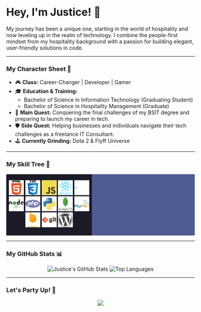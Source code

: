 # Hey, I'm Justice! 👋

<p>
My journey has been a unique one, starting in the world of hospitality and now leveling up in the realm of technology. I combine the people-first mindset from my hospitality background with a passion for building elegant, user-friendly solutions in code.
</p>

---

### My Character Sheet 📜

* 🎮 **Class:** Career-Changer | Developer | Gamer
* 🎓 **Education & Training:**
    * Bachelor of Science in Information Technology (Graduating Student)
    * Bachelor of Science in Hospitality Management (Graduate)
* 🎯 **Main Quest:** Conquering the final challenges of my BSIT degree and preparing to launch my career in tech.
* 🛡️ **Side Quest:** Helping businesses and individuals navigate their tech challenges as a freelance IT Consultant.
* 🕹️ **Currently Grinding:** Dota 2 & Flyff Universe

---

### My Skill Tree 🌳

<div align="center">
<table cellpadding="10" bgcolor="#4F5B93">
  <tr>
    <td bgcolor="#1a1b27">
      <p align="center">
        <a href="https://developer.mozilla.org/en-US/docs/Web/Guide/HTML/HTML5" target="_blank" rel="noreferrer"><img src="https://raw.githubusercontent.com/devicons/devicon/master/icons/html5/html5-original-wordmark.svg" alt="html5" width="40" height="40"/></a>
        <a href="https://developer.mozilla.org/en-US/docs/Web/CSS" target="_blank" rel="noreferrer"><img src="https://raw.githubusercontent.com/devicons/devicon/master/icons/css3/css3-original-wordmark.svg" alt="css3" width="40" height="40"/></a>
        <a href="https://developer.mozilla.org/en-US/docs/Web/JavaScript" target="_blank" rel="noreferrer"><img src="https://raw.githubusercontent.com/devicons/devicon/master/icons/javascript/javascript-original.svg" alt="javascript" width="40" height="40"/></a>
        <a href="https://reactjs.org/" target="_blank" rel="noreferrer"><img src="https://raw.githubusercontent.com/devicons/devicon/master/icons/react/react-original-wordmark.svg" alt="react" width="40" height="40"/></a>
        <a href="https://tailwindcss.com/" target="_blank" rel="noreferrer"><img src="https://raw.githubusercontent.com/devicons/devicon/master/icons/tailwindcss/tailwindcss-original-wordmark.svg" alt="tailwind" width="40" height="40"/></a>
        <br>
        <a href="https://nodejs.org" target="_blank" rel="noreferrer"><img src="https://raw.githubusercontent.com/devicons/devicon/master/icons/nodejs/nodejs-original-wordmark.svg" alt="nodejs" width="40" height="40"/></a>
        <a href="https://www.php.net" target="_blank" rel="noreferrer"><img src="https://raw.githubusercontent.com/devicons/devicon/master/icons/php/php-plain.svg" alt="php" width="40" height="40"/></a>
        <a href="https://www.python.org" target="_blank" rel="noreferrer"><img src="https://raw.githubusercontent.com/devicons/devicon/master/icons/python/python-original.svg" alt="python" width="40" height="40"/></a>
        <a href="https://www.mongodb.com/" target="_blank" rel="noreferrer"><img src="https://raw.githubusercontent.com/devicons/devicon/master/icons/mongodb/mongodb-original-wordmark.svg" alt="mongodb" width="40" height="40"/></a>
        <a href="https://www.mysql.com/" target="_blank" rel="noreferrer"><img src="https://raw.githubusercontent.com/devicons/devicon/master/icons/mysql/mysql-original-wordmark.svg" alt="mysql" width="40" height="40"/></a>
        <br>
        <a href="https://firebase.google.com/" target="_blank" rel="noreferrer"><img src="https://raw.githubusercontent.com/devicons/devicon/master/icons/firebase/firebase-plain-wordmark.svg" alt="firebase" width="40" height="40"/></a>
        <a href="https://git-scm.com/" target="_blank" rel="noreferrer"><img src="https://raw.githubusercontent.com/devicons/devicon/master/icons/git/git-original-wordmark.svg" alt="git" width="40" height="40"/></a>
        <a href="https://wordpress.org" target="_blank" rel="noreferrer"><img src="https://raw.githubusercontent.com/devicons/devicon/master/icons/wordpress/wordpress-plain.svg" alt="wordpress" width="40" height="40"/></a>
      </p>
    </td>
  </tr>
</table>
</div>

---

### My GitHub Stats 📊

<p align="center">
  <img src="https://github-readme-stats.vercel.app/api?username=JusticeBelleza&show_icons=true&theme=tokyonight" alt="Justice's GitHub Stats" />
  <img src="https://github-readme-stats.vercel.app/api/top-langs/?username=JusticeBelleza&layout=compact&theme=tokyonight" alt="Top Languages" />
</p>

---

### Let's Party Up! 🤝

<p align="center">
  <a href="mailto:justiceprimicias5@gmail.com"><img src="https://img.shields.io/badge/Gmail-D14836?style=for-the-badge&logo=gmail&logoColor=white" /></a>
  </p>
